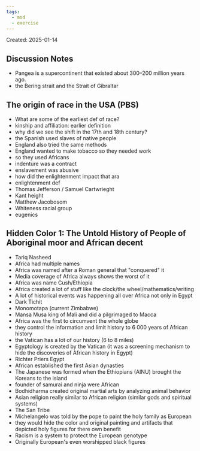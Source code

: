 ```yaml
---
tags:
  - mod
  - exercise
---
```

Created: 2025-01-14

## Discussion Notes
- Pangea is a supercontinent that existed about 300–200 million years ago.
- the Bering strait and the Strait of Gibraltar 

## The origin of race in the USA (PBS)
- What are some of the earliest def of race?
- kinship and affiliation: earlier definition
- why did we see the shift in the 17th and 18th century?
- the Spanish used slaves of native people
- England also tried the same methods
- England wanted to make tobacco so they needed work
- so they used Africans
- indenture was a contract
- enslavement was abusive
- how did the enlightenment impact that ara
- enlightenment def
- Thomas Jefferson / Samuel Cartwrieght
- Kant height
- Matthew Jacobosom
- Whiteness racial group
- eugenics
  
## Hidden Color 1: The Untold History of People of Aboriginal moor and African decent
- Tariq Nasheed
- Africa had multiple names
- Africa was named after a Roman general that "conquered" it
- Media coverage of Africa always shows the worst of it
- Africa was name Cush/Ethiopia
- Africa created a lot of stuff like the clock/the wheel/mathematics/writing
- A lot of historical events was happening all over Africa not only in Egypt
- Dark Tichit
- Monomotapa (current Zimbabwe)
- Mansa Musa king of Mali and did a pilgrimaged to Macca
- Africa was the first to circumvent the whole globe
- they control the information and limit history to 6 000 years of African history
- the Vatican has a lot of our history (6 to 8 miles)
- Egyptology is created by the Vatican (it was a screening mechanism to hide the discoveries of African history in Egypt)
- Richter Priers Egypt
- African established the first Asian dynasties
- The Japanese was formed when the Ethiopians (AINU) brought the Koreans to the island
- founder of samurai and ninja were African
- Bodhidharma created original martial arts by analyzing animal behavior
- Asian religion really similar to African religion (similar gods and spiritual systems)
- The San Tribe
- Michelangelo was told by the pope to paint the holy family as European
- they would hide the color and original painting and artifacts that depicted holy figures for there own benefit
- Racism is a system to protect the European genotype 
- Originally European's even worshipped black figures
